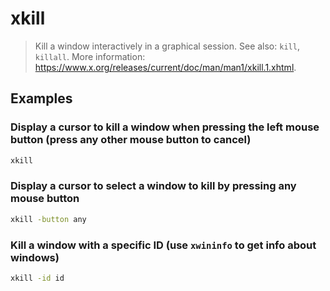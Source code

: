 # xkill

> Kill a window interactively in a graphical session. See also: `kill`, `killall`. More information: <https://www.x.org/releases/current/doc/man/man1/xkill.1.xhtml>.

## Examples

### Display a cursor to kill a window when pressing the left mouse button (press any other mouse button to cancel)

```bash
xkill
```

### Display a cursor to select a window to kill by pressing any mouse button

```bash
xkill -button any
```

### Kill a window with a specific ID (use `xwininfo` to get info about windows)

```bash
xkill -id id
```
